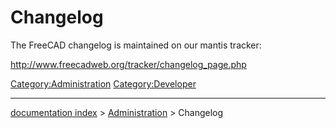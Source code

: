 # Changelog
The FreeCAD changelog is maintained on our mantis tracker:

<http://www.freecadweb.org/tracker/changelog_page.php>






[Category:Administration](Category:Administration.md) [Category:Developer](Category:Developer.md)

---
[documentation index](../README.md) > [Administration](Category:Administration.md) > Changelog
